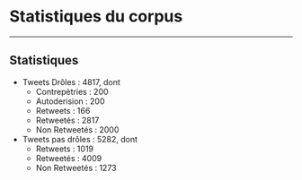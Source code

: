 # Statistiques du corpus
---------

## Statistiques

* Tweets Drôles : 4817, dont
	* Contrepètries : 200
	* Autoderision : 200
	* Retweets : 166
	* Retweetés : 2817
	* Non Retweetés : 2000
* Tweets pas drôles : 5282, dont
	* Retweets : 1019
	* Retweetés : 4009
	* Non Retweetés : 1273
